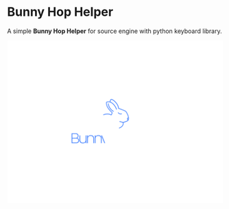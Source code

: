 # Bunny Hop Helper
A simple **Bunny Hop Helper** for source engine with python keyboard library.

![logo](image.svg)
